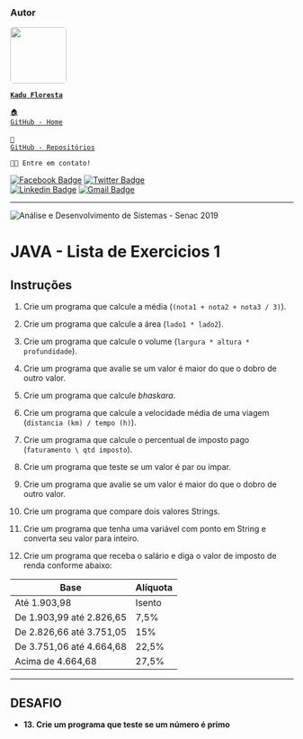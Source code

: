 ### Autor

<a href="https://www.linkedin.com/in/kadufloresta/">
 <img style="border-radius: 5px;" src="https://media-exp1.licdn.com/dms/image/C4D03AQFfIeRf3UDQ9Q/profile-displayphoto-shrink_400_400/0?e=1605139200&v=beta&t=vWVjctWELGPrf-DrfqlwmBWjl88lk6ZwKTUJoCIkI_I" width="100px; alt=""/></b>
 
 <code><b>Kadu Floresta</b></code></a>
 
 <code><a href="https://github.com/KaduFloresta" title="HomeGit">🏠 GitHub - Home</a><br></code><br>
 <code><a href="https://github.com/KaduFloresta?tab=repositories" title="RepoGit">📂 GitHub - Repositórios</a><br></code>

<code>👋🏽 Entre em contato!</code>

[![Facebook Badge](https://img.shields.io/badge/-Kadu_Floresta-lightblue?style=flat-square&logo=Facebook&logoColor=white&link=https://https://www.facebook.com/kadu.floresta)](https://www.facebook.com/kadu.floresta)
[![Twitter Badge](https://img.shields.io/badge/-@kadu_kururu-1ca0f1?style=flat-square&labelColor=1ca0f1&logo=twitter&logoColor=white&link=https://twitter.com/kadu_kururu)](https://twitter.com/kadu_kururu)
<br>
[![Linkedin Badge](https://img.shields.io/badge/-Kadu_Floresta-blue?style=flat-square&logo=Linkedin&logoColor=white&link=https://www.linkedin.com/in/kadufloresta/)](https://www.linkedin.com/in/kadufloresta/)
[![Gmail Badge](https://img.shields.io/badge/-cefloresta1@gmail.com-c14438?style=flat-square&logo=Gmail&logoColor=white&link=mailto:cefloresta1@gmail.com)](mailto:cefloresta1@gmail.com)
 

---
![Análise e Desenvolvimento de Sistemas - Senac 2019](https://www.liveondemand.com.br/wp-content/uploads/2019/05/logo-SENAC.png)

# JAVA - Lista de Exercicios 1

## Instruções

1. Crie um programa que calcule a média (`(nota1 + nota2 + nota3 / 3)`).

2. Crie um programa que calcule a área (`lado1 * lado2`).

3. Crie um programa que calcule o volume (`largura * altura * profundidade`).

4. Crie um programa que avalie se um valor é maior do que o dobro de outro valor.

5. Crie um programa que calcule _bhaskara_.

6. Crie um programa que calcule a velocidade média de uma viagem (`distancia (km) / tempo (h)`).

7. Crie um programa que calcule o percentual de imposto pago (`faturamento \ qtd imposto`).

8. Crie um programa que teste se um valor é par ou ímpar.

9. Crie um programa que avalie se um valor é maior do que o dobro de outro valor.

10. Crie um programa que compare dois valores Strings.

11. Crie um programa que tenha uma variável com ponto em String e converta seu valor para inteiro.

12. Crie um programa que receba o salário e diga o valor de imposto de renda conforme abaixo:

Base                     | Alíquota
---------                | ------
Até 1.903,98             | Isento
De 1.903,99 até 2.826,65 | 7,5%
De 2.826,66 até 3.751,05 | 15%
De 3.751,06 até 4.664,68 | 22,5%
Acima de 4.664,68        | 27,5%
---
## DESAFIO

* **13. Crie um programa que teste se um número é primo**
